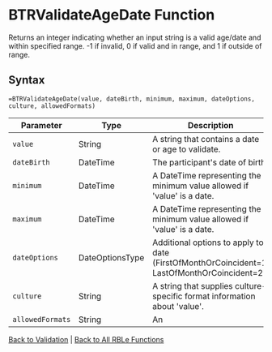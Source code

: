 # BTRValidateAgeDate Function

Returns an integer indicating whether an input string is a valid age/date and within specified range. -1 if invalid, 0 if valid and in range, and 1 if outside of range.

## Syntax

```excel
=BTRValidateAgeDate(value, dateBirth, minimum, maximum, dateOptions, culture, allowedFormats)
```

Parameter | Type | Description
---|---|---
`value` | String | A string that contains a date or age to validate.
`dateBirth` | DateTime | The participant's date of birth.
`minimum` | DateTime | A DateTime representing the minimum value allowed if 'value' is a date.
`maximum` | DateTime | A DateTime representing the minimum value allowed if 'value' is a date.
`dateOptions` | DateOptionsType | Additional options to apply to date (FirstOfMonthOrCoincident=1, LastOfMonthOrCoincident=2).
`culture` | String | A string that supplies culture-specific format information about 'value'.
`allowedFormats` | String | An | delimitted string that supplies a list of allowable formats to attempt to parse 'value'.

[Back to Validation](RBLeValidation.md) | [Back to All RBLe Functions](RBLe.md#function-documentation)